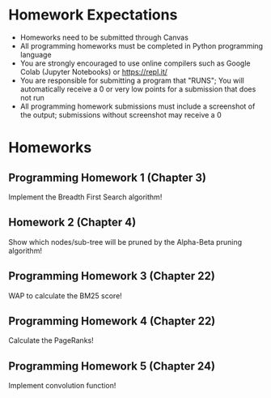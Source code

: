 # Homework Expectations  
* Homeworks need to be submitted through Canvas
* All programming homeworks must be completed in Python programming language
* You are strongly encouraged to use online compilers such as Google Colab (Jupyter Notebooks) or https://repl.it/
* You are responsible for submitting a program that "RUNS"; You will automatically receive a 0 or very low points for a submission that does not run
* All programming homework submissions must include a screenshot of the output; submissions without screenshot may receive a 0

# Homeworks  
## Programming Homework 1 (Chapter 3)  
Implement the Breadth First Search algorithm!

## Homework 2 (Chapter 4)
Show which nodes/sub-tree will be pruned by the Alpha-Beta pruning algorithm!

## Programming Homework 3 (Chapter 22) 
WAP to calculate the BM25 score!

## Programming Homework 4 (Chapter 22) 
Calculate the PageRanks!

## Programming Homework 5 (Chapter 24)  
Implement convolution function!

